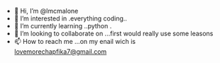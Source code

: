 - 👋 Hi, I’m @lmcmalone
- 👀 I’m interested in .everything coding..
- 🌱 I’m currently learning ..python .
- 💞️ I’m looking to collaborate on ...first would really use some leasons
- 📫 How to reach me ...on my enail wich is lovemorechapfika7@gmail.com


<!---
lmcmalone/lmcmalone is a ✨ special ✨ repository because its `README.md` (this file) appears on your GitHub profile.
You can click the Preview link to take a look at your changes.
--->

